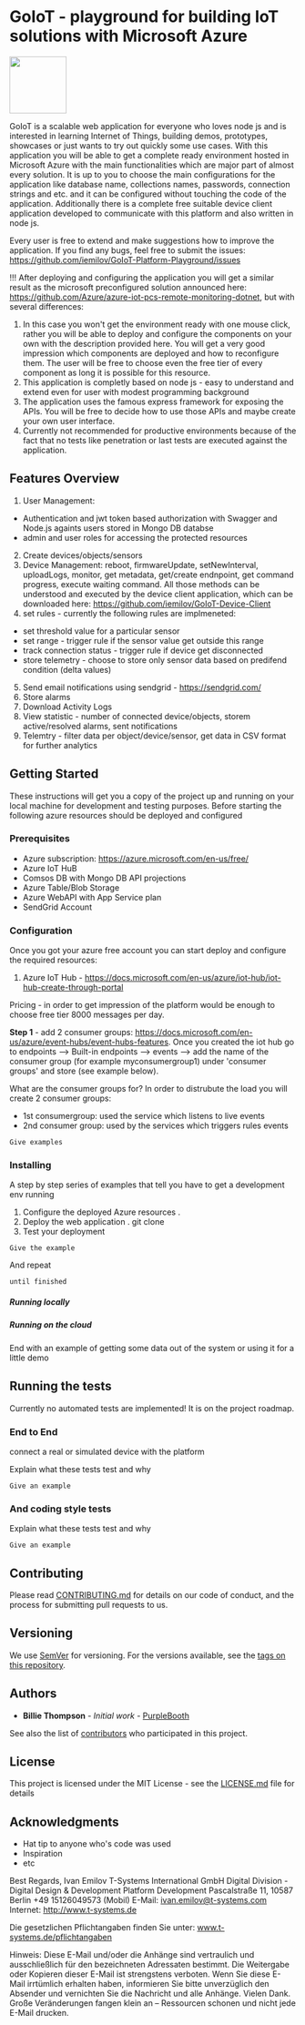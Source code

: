 # GoIoT - playground for building IoT solutions with Microsoft Azure

<img src="https://github.com/iemilov/GoIoT-Platform-Playground/blob/master/images/goiotAPI.png" style=" width:100px ; height:100px " />

GoIoT is a scalable web application for everyone who loves node js and is interested in learning Internet of Things, building demos, prototypes, showcases or just wants to try out quickly some use cases.
With this application you will be able to get a complete ready environment hosted in Microsoft Azure with the main functionalities which are major part of almost every solution.
It is up to you to choose the main configurations for the application like database name, collections names, passwords, connection strings and etc. and it can be configured without touching the code of the application.
Additionally there is a complete free suitable device client application developed to communicate with this platform and also written in node js.
 
Every user is free to extend and make suggestions how to improve the application. If you find any bugs, feel free to submit the issues: https://github.com/iemilov/GoIoT-Platform-Playground/issues

!!! After deploying and configuring the application you will get a similar result as the microsoft preconfigured solution announced here: https://github.com/Azure/azure-iot-pcs-remote-monitoring-dotnet, but with several differences:
 
1. In this case you won't get the environment ready with one mouse click, rather you will be able to deploy and configure the components on your own with the description provided here. You will get a very good impression which components are deployed and how to reconfigure them. The user will be free to choose even the free tier of every component as long it is possible for this resource.
2. This application is completly based on node js - easy to understand and extend even for user with modest programming background
3. The application uses the famous express framework for exposing the APIs. You will be free to decide how to use those APIs and maybe create your own user interface.
4. Currently not recommended for productive environments because of the fact that no tests like penetration or last tests are executed against the application.
 
## Features Overview

1. User Management:
  * Authentication and jwt token based authorization with Swagger and Node.js againts users stored in Mongo DB         databse
  * admin and user roles for accessing the protected resources 
2. Create devices/objects/sensors
3. Device Management: reboot, firmwareUpdate, setNewInterval, uploadLogs, monitor, get metadata, get/create endnpoint, get command progress, execute waiting command. All those methods can be understood and executed by the device client application, which can be downloaded here: https://github.com/iemilov/GoIoT-Device-Client
4. set rules - currently the following rules are implmeneted:
  * set threshold value for a particular sensor
  * set range - trigger rule if the sensor value get outside this range
  * track connection status - trigger rule if device get disconnected
  * store telemetry - choose to store only sensor data based on predifend condition (delta values)
5. Send email notifications using sendgrid - https://sendgrid.com/
6. Store alarms
7. Download Activity Logs
8. View statistic -  number of connected device/objects, storem active/resolved alarms, sent notifications
9. Telemtry - filter data per object/device/sensor, get data in CSV format for further analytics

 
## Getting Started
 
These instructions will get you a copy of the project up and running on your local machine for development and testing purposes. Before starting the following azure resources should be deployed and configured
 
### Prerequisites
 
* Azure subscription: https://azure.microsoft.com/en-us/free/
* Azure IoT HuB 
* Comsos DB with Mongo DB API projections
* Azure Table/Blob Storage
* Azure WebAPI with App Service plan
* SendGrid Account
 
### Configuration

Once you got your azure free account you can start deploy and configure the required resources:

1. Azure IoT Hub - https://docs.microsoft.com/en-us/azure/iot-hub/iot-hub-create-through-portal

Pricing - in order to get impression of the platform would be enough to choose free tier 8000 messages per day.

**Step 1** - add 2 consumer groups: https://docs.microsoft.com/en-us/azure/event-hubs/event-hubs-features. 
Once you created the iot hub go to endpoints --> Built-in endpoints --> events --> add the name of the consumer group (for example myconsumergroup1) under 'consumer groups' and store (see example below). 

What are the consumer groups for?
In order to distrubute the load you will create 2 consumer groups:
- 1st consumergroup: used the service which listens to live events
- 2nd consumer group: used by the services which triggers rules events


 
```
Give examples
```
 
### Installing
 
A step by step series of examples that tell you have to get a development env running
 
1. Configure the deployed Azure resources
        .
2. Deploy the web application
        . git clone
3. Test your deployment
 
```
Give the example
```
 
And repeat
 
```
until finished
```
 
##### Running locally
 
##### Running on the cloud
 
End with an example of getting some data out of the system or using it for a little demo
 
## Running the tests
 
Currently no automated tests are implemented! It is on the project roadmap.
 
### End to End
 
connect a real or simulated device with the platform
 
Explain what these tests test and why
 
```
Give an example
```
 
### And coding style tests
 
Explain what these tests test and why
 
```
Give an example
```
 
 
## Contributing
 
Please read [CONTRIBUTING.md](https://gist.github.com/PurpleBooth/b24679402957c63ec426) for details on our code of conduct, and the process for submitting pull requests to us.
 
## Versioning
 
We use [SemVer](http://semver.org/) for versioning. For the versions available, see the [tags on this repository](https://github.com/your/project/tags).
 
## Authors
 
* **Billie Thompson** - *Initial work* - [PurpleBooth](https://github.com/PurpleBooth)
 
See also the list of [contributors](https://github.com/your/project/contributors) who participated in this project.
 
## License
 
This project is licensed under the MIT License - see the [LICENSE.md](LICENSE.md) file for details
 
## Acknowledgments
 
* Hat tip to anyone who's code was used
* Inspiration
* etc
 
 
Best Regards,
Ivan Emilov
T-Systems International GmbH
Digital Division - Digital Design & Development
Platform Development
Pascalstraße 11, 10587 Berlin
+49 15126049573  (Mobil)
E-Mail: ivan.emilov@t-systems.com
Internet: http://www.t-systems.de
 
Die gesetzlichen Pflichtangaben finden Sie unter: 
www.t-systems.de/pflichtangaben
 
Hinweis: Diese E-Mail und/oder die Anhänge sind vertraulich und ausschließlich für den bezeichneten Adressaten bestimmt. Die Weitergabe oder Kopieren dieser E-Mail ist strengstens verboten. Wenn Sie diese E-Mail irrtümlich erhalten haben, informieren Sie bitte unverzüglich den Absender und vernichten Sie die Nachricht und alle Anhänge. Vielen Dank.
Große Veränderungen fangen klein an – Ressourcen schonen und nicht jede E-Mail drucken.